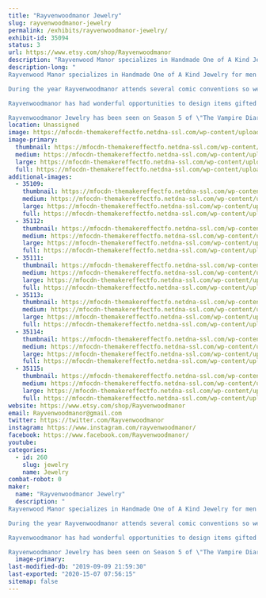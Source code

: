 ```yaml
---
title: "Rayvenwoodmanor Jewelry"
slug: rayvenwoodmanor-jewelry
permalink: /exhibits/rayvenwoodmanor-jewelry/
exhibit-id: 35094
status: 3
url: https://www.etsy.com/shop/Rayvenwoodmanor
description: "Rayvenwood Manor specializes in Handmade One of A Kind Jewelry for men and women.  All of our jewelry is handmade in various metals including sterling silver, bronze, brass, and other metals. We use gemstones and crystals to adorn our pieces and each one is a unique design. "
description-long: "
Rayvenwood Manor specializes in Handmade One of A Kind Jewelry for men and women.  All of our jewelry is handmade in various metals including sterling silver, bronze, brass, and other metals. We use gemstones and crystals to adorn our pieces and each one is a unique design. 

During the year Rayvenwoodmanor attends several comic conventions so we do carry a line of superhero and comic jewelry pieces as well. 

Rayvenwoodmanor has had wonderful opportunities to design items gifted especially to celebrities Renée Zellweger, Stephanie Drapeau, Robin Lord Taylor, Selena Gomez, Brandy Glanville, Alexander Polinsky, Jeremy Palko, Christopher Khayman Lee, and Candy Washington. We have also been able to have our designs included in the celeb swag bags at at the GBK Primetime Emmys. In addition, we have had the opportunity to design items to gift the stylists of the hit shows The Vampire Diaries, Once Upon A Time, The Bold and the Beautiful, 2 Broke Girls, The Originals, Hart of Dixie, Scream Queens, Law and Order: SVU, and Better Call Saul.

Rayvenwoodmanor Jewelry has been seen on Season 5 of \"The Vampire Diaries\" on the CW Network, an episode of \"Hart of Dixie\" on on the CW Network and seen on celebrities like the infamous Psychedelic Furs, American Actress / Producer / Writer Stephanie Drapeau, Actor Alexander Polinsky, and Actress Candy Washington. Our jewelry was also showcased included in The Artisan Group® press swag bags at GBK’s Gift Lounges for the 2014 and the 2015 Prime Time Emmys. Other Rayvenwoodmanor jewelry pieces have been gifted to various television shows and celebrities through unique opportunities with the The Artisan Group®. "
location: Unassigned
image: https://mfocdn-themakereffectfo.netdna-ssl.com/wp-content/uploads/2019/07/IMG_4132-1024x946.jpg
image-primary:
  thumbnail: https://mfocdn-themakereffectfo.netdna-ssl.com/wp-content/uploads/2019/07/IMG_4132-150x150.jpg
  medium: https://mfocdn-themakereffectfo.netdna-ssl.com/wp-content/uploads/2019/07/IMG_4132-300x277.jpg
  large: https://mfocdn-themakereffectfo.netdna-ssl.com/wp-content/uploads/2019/07/IMG_4132-1024x946.jpg
  full: https://mfocdn-themakereffectfo.netdna-ssl.com/wp-content/uploads/2019/07/IMG_4132.jpg
additional-images:
  - 35109:
    thumbnail: https://mfocdn-themakereffectfo.netdna-ssl.com/wp-content/uploads/2019/07/IMG_5736-150x150.jpg
    medium: https://mfocdn-themakereffectfo.netdna-ssl.com/wp-content/uploads/2019/07/IMG_5736-300x268.jpg
    large: https://mfocdn-themakereffectfo.netdna-ssl.com/wp-content/uploads/2019/07/IMG_5736-1024x916.jpg
    full: https://mfocdn-themakereffectfo.netdna-ssl.com/wp-content/uploads/2019/07/IMG_5736.jpg
  - 35112:
    thumbnail: https://mfocdn-themakereffectfo.netdna-ssl.com/wp-content/uploads/2019/07/IMG_3903-150x150.jpg
    medium: https://mfocdn-themakereffectfo.netdna-ssl.com/wp-content/uploads/2019/07/IMG_3903-300x225.jpg
    large: https://mfocdn-themakereffectfo.netdna-ssl.com/wp-content/uploads/2019/07/IMG_3903-1024x768.jpg
    full: https://mfocdn-themakereffectfo.netdna-ssl.com/wp-content/uploads/2019/07/IMG_3903.jpg
  - 35111:
    thumbnail: https://mfocdn-themakereffectfo.netdna-ssl.com/wp-content/uploads/2019/07/IMG_5740-150x150.jpg
    medium: https://mfocdn-themakereffectfo.netdna-ssl.com/wp-content/uploads/2019/07/IMG_5740-300x225.jpg
    large: https://mfocdn-themakereffectfo.netdna-ssl.com/wp-content/uploads/2019/07/IMG_5740-1024x768.jpg
    full: https://mfocdn-themakereffectfo.netdna-ssl.com/wp-content/uploads/2019/07/IMG_5740.jpg
  - 35113:
    thumbnail: https://mfocdn-themakereffectfo.netdna-ssl.com/wp-content/uploads/2019/07/IMG_3906-150x150.jpg
    medium: https://mfocdn-themakereffectfo.netdna-ssl.com/wp-content/uploads/2019/07/IMG_3906-300x225.jpg
    large: https://mfocdn-themakereffectfo.netdna-ssl.com/wp-content/uploads/2019/07/IMG_3906-1024x768.jpg
    full: https://mfocdn-themakereffectfo.netdna-ssl.com/wp-content/uploads/2019/07/IMG_3906.jpg
  - 35114:
    thumbnail: https://mfocdn-themakereffectfo.netdna-ssl.com/wp-content/uploads/2019/07/IMG_3912-150x150.jpg
    medium: https://mfocdn-themakereffectfo.netdna-ssl.com/wp-content/uploads/2019/07/IMG_3912-296x300.jpg
    large: https://mfocdn-themakereffectfo.netdna-ssl.com/wp-content/uploads/2019/07/IMG_3912-1010x1024.jpg
    full: https://mfocdn-themakereffectfo.netdna-ssl.com/wp-content/uploads/2019/07/IMG_3912.jpg
  - 35115:
    thumbnail: https://mfocdn-themakereffectfo.netdna-ssl.com/wp-content/uploads/2019/07/IMG_3916-150x150.jpg
    medium: https://mfocdn-themakereffectfo.netdna-ssl.com/wp-content/uploads/2019/07/IMG_3916-136x300.jpg
    large: https://mfocdn-themakereffectfo.netdna-ssl.com/wp-content/uploads/2019/07/IMG_3916-464x1024.jpg
    full: https://mfocdn-themakereffectfo.netdna-ssl.com/wp-content/uploads/2019/07/IMG_3916.jpg
website: https://www.etsy.com/shop/Rayvenwoodmanor
email: Rayvenwoodmanor@gmail.com
twitter: https://twitter.com/Rayvenwoodmanor
instagram: https://www.instagram.com/rayvenwoodmanor/
facebook: https://www.facebook.com/Rayvenwoodmanor/
youtube: 
categories:
  - id: 260
    slug: jewelry
    name: Jewelry
combat-robot: 0
maker:
  name: "Rayvenwoodmanor Jewelry"
  description: "
Rayvenwood Manor specializes in Handmade One of A Kind Jewelry for men and women.  All of our jewelry is handmade in various metals including sterling silver, bronze, brass, and other metals. We use gemstones and crystals to adorn our pieces and each one is a unique design. 

During the year Rayvenwoodmanor attends several comic conventions so we do carry a line of superhero and comic jewelry oieces as well. 

Rayvenwoodmanor has had wonderful opportunities to design items gifted especially to celebrities Renée Zellweger, Stephanie Drapeau, Robin Lord Taylor, Selena Gomez, Brandy Glanville, Alexander Polinsky, Jeremy Palko, Christopher Khayman Lee, and Candy Washington. We have also been able to have our designs included in the celeb swag bags at at the GBK Primetime Emmys. In addition, we have had the opportunity to design items to gift the stylists of the hit shows The Vampire Diaries, Once Upon A Time, The Bold and the Beautiful, 2 Broke Girls, The Originals, Hart of Dixie, Scream Queens, Law and Order: SVU, and Better Call Saul.

Rayvenwoodmanor Jewelry has been seen on Season 5 of \"The Vampire Diaries\" on the CW Network, an episode of \"Hart of Dixie\" on on the CW Network and seen on celebrities like the infamous Psychedelic Furs, American Actress / Producer / Writer Stephanie Drapeau, Actor Alexander Polinsky, and Actress Candy Washington. Our jewelry was also showcased included in The Artisan Group® press swag bags at GBK’s Gift Lounges for the 2014 and the 2015 Prime Time Emmys. Other Rayvenwoodmanor jewelry pieces have been gifted to various television shows and celebrities through unique opportunities with the The Artisan Group®. "
  image-primary: 
last-modified-db: "2019-09-09 21:59:30"
last-exported: "2020-15-07 07:56:15"
sitemap: false
---
```

